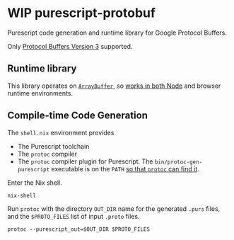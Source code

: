 # WIP purescript-protobuf

Purescript code generation and runtime library for Google Protocol Buffers.

Only
[Protocol Buffers Version 3](https://developers.google.com/protocol-buffers/docs/reference/proto3-spec)
supported.

## Runtime library

This library operates on
[`ArrayBuffer`](https://pursuit.purescript.org/packages/purescript-arraybuffer-types/docs/Data.ArrayBuffer.Types#t:ArrayBuffer), so 
[works in both Node](https://pursuit.purescript.org/packages/purescript-node-buffer/docs/Node.Buffer.Class)
and browser runtime environments.

## Compile-time Code Generation

The `shell.nix` environment provides

* The Purescript toolchain
* The `protoc` compiler
* The `protoc` compiler plugin for Purescript. The `bin/protoc-gen-purescript`
  executable is on the `PATH`
  [so that `protoc` can find it](https://developers.google.com/protocol-buffers/docs/reference/cpp/google.protobuf.compiler.plugin).

Enter the Nix shell.

```
nix-shell
```

Run `protoc` with the directory `OUT_DIR` name
for the generated `.purs` files, and the `$PROTO_FILES` list of input
`.proto` files.

```
protoc --purescript_out=$OUT_DIR $PROTO_FILES
```
